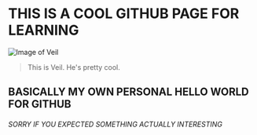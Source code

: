 # THIS IS A COOL GITHUB PAGE FOR LEARNING
![Image of Veil](https://avatars2.githubusercontent.com/u/25539752?s=460&v=4)
> This is Veil. He's pretty cool.
## BASICALLY MY OWN PERSONAL HELLO WORLD FOR GITHUB
###### SORRY IF YOU EXPECTED SOMETHING ACTUALLY INTERESTING
